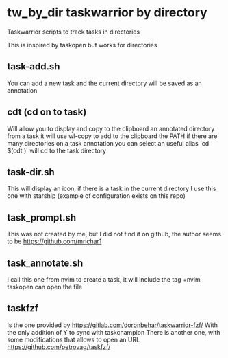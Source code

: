 # tw_by_dir taskwarrior by directory
Taskwarrior scripts to track tasks in directories

This is inspired by taskopen but works for directories

## task-add.sh
You can add a new task and the current directory will be saved as an annotation

## cdt (cd on to task)
Will allow you to display and copy to the clipboard an annotated directory from a task
it will use wl-copy to add to the clipboard the PATH
if there are many directories on a task annotation you can select
an useful alias 'cd $(cdt )' will cd to the task directory

## task-dir.sh
This will display an icon, if there is a task in the current directory
I use this one with starship (example of configuration exists on this repo)

## task_prompt.sh
This was not created by me, but I did not find it on github, the author seems to be
https://github.com/mrichar1

## task_annotate.sh
I call this one from nvim to create a task, it will include the tag +nvim
taskopen can open the file

## taskfzf
Is the one provided by https://gitlab.com/doronbehar/taskwarrior-fzf/
With the only addition of Y to sync with taskchampion
There is another one, with some modifications that allows to open an URL
https://github.com/petrovag/taskfzf/
